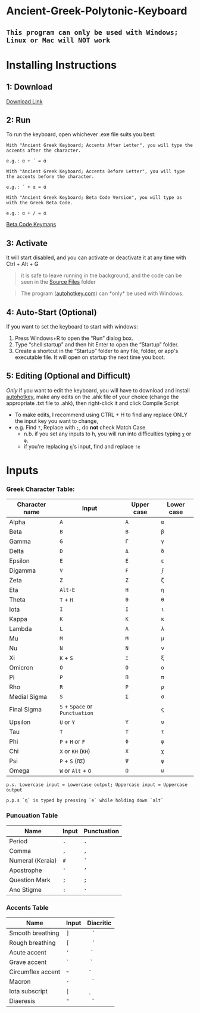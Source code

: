 # Ancient-Greek-Polytonic-Keyboard

## **`This program can only be used with Windows; Linux or Mac will NOT work`**

# Installing Instructions

## 1: Download
[Download Link](https://github.com/Ithemule/Ancient-Greek-Polytonic-Keyboard/archive/refs/heads/main.zip)


## 2: Run
To run the keyboard, open whichever .exe file suits you best:

	With "Ancient Greek Keyboard; Accents After Letter", you will type the accents after the character. 
	
	e.g.: α + ´ = ά

	With "Ancient Greek Keyboard; Accents Before Letter", you will type the accents before the character. 
	
	e.g.: ´ + α = ά

	With "Ancient Greek Keyboard; Beta Code Version", you will type as with the Greek Beta Code. 
	
	e.g.: α + / = ά
  
[Beta Code Keymaps](https://en.wikipedia.org/wiki/Beta_Code#Greek_alphabet)

## 3: Activate
It will start disabled, and you can activate or deactivate it at any time with Ctrl + Alt + G

>it is safe to leave running in the background, and the code can be seen in the [Source Files](https://github.com/Ithemule/Ancient-Greek-Polytonic-Keyboard/tree/main/Source%20Files) folder

>The program ([autohotkey.com](https://www.autohotkey.com/)) can \*only\* be used with Windows.

## 4: Auto-Start (Optional)
If you want to set the keyboard to start with windows:
1. Press Windows+R to open the “Run” dialog box.
2. Type “shell:startup” and then hit Enter to open the “Startup” folder.
3. Create a shortcut in the “Startup” folder to any file, folder, or app's executable file. It will open on startup the next time you boot.

## 5: Editing (Optional and Difficult)
*Only* if you want to edit the keyboard, you will have to download and install [autohotkey](https://www.autohotkey.com/), make any edits on the .ahk file of your choice (change the appropriate .txt file to .ahk), then right-click it and click Compile Script

- To make edits, I recommend using CTRL + H to find any replace ONLY the input key you want to change, 
 - e.g. Find ` ? `, Replace with ` ; `, do **not** check Match Case
   - n.b. if you set any inputs to h, you will run into difficulties typing `χ` or `φ`, 
    - if you're replacing `η`'s input, find and replace `!e`

# Inputs
### Greek Character Table:

| Character name | Input | Upper case | Lower case |
| --- | --- | --- | --- |
| Alpha | `A` | `Α` | `α` |
| Beta 	| `B` | `Β` | `β` |
| Gamma | `G` | `Γ` | `γ` |
| Delta | `D` | `Δ` | `δ` |
| Epsilon | `E` | `Ε` | `ε` |
| Digamma | `V` | `Ϝ` | `ϝ` |
| Zeta | `Z` | `Ζ` | `ζ` |
| Eta | `Alt-E` | `Η` | `η` |
| Theta | `T` + `H` | `Θ` | `θ` |
| Iota | `I` | `Ι` | `ι` |
| Kappa | `K` | `Κ` | `κ` |
| Lambda | `L` | `Λ` | `λ` |
| Mu | `M` | `Μ` | `μ` |
| Nu | `N` | `Ν` | `ν` |
| Xi | `K` + `S` | `Ξ` | `ξ` |
| Omicron | `O` | `Ο` | `ο` |
| Pi | `P` | `Π` | `π` |
| Rho | `R` | `Ρ` | `ρ` |
| Medial Sigma | `S` | `Σ` | `σ` |
| Final Sigma | `S` + `Space` or `Punctuation` |  | `ς` |
| Upsilon | `U` or `Y` | `Υ` | `υ` |
| Tau | `T` | `Τ` | `τ` |
| Phi | `P` + `H` or `F` | `Φ` | `φ` |
| Chi | `X` or `KH` (`ΚΗ`) | `Χ` | `χ` |
| Psi | `P` + `S` (`ΠΣ`) | `Ψ` | `ψ` |
| Omega | `W` or `Alt` + `O` | `Ω` | `ω` |

	p.s. Lowercase input = Lowercase output; Uppercase input = Uppercase output

	p.p.s `η` is typed by pressing `e` while holding down `alt`
### Puncuation Table

| Name | Input | Punctuation |
| --- | --- | --- |
| Period | `.` | `.` |
| Comma | `,` | `,` |
| Numeral (Keraia) | `#` | `ʹ` |
| Apostrophe | `'` | `’` |
| Question Mark | `;` | `;` |
| Ano Stigme | `:` | `·` |

### Accents Table

| Name | Input | Diacritic |
| --- | --- | --- |
| Smooth breathing | `]` |  ` ̓  ` |
| Rough breathing | `[` |  ` ̔  ` |
| Acute accent | `'` | ` ́  ` |
| Grave accent | `` ` `` | ` ̀  ` |
| Circumflex accent | `~` |  ` ͂  ` |
| Macron | `-` |  ` ̄  ` |
| Iota subscript | `\|` |  ` ͅ  ` |
| Diaeresis | `"` |  ` ̈  ` |
